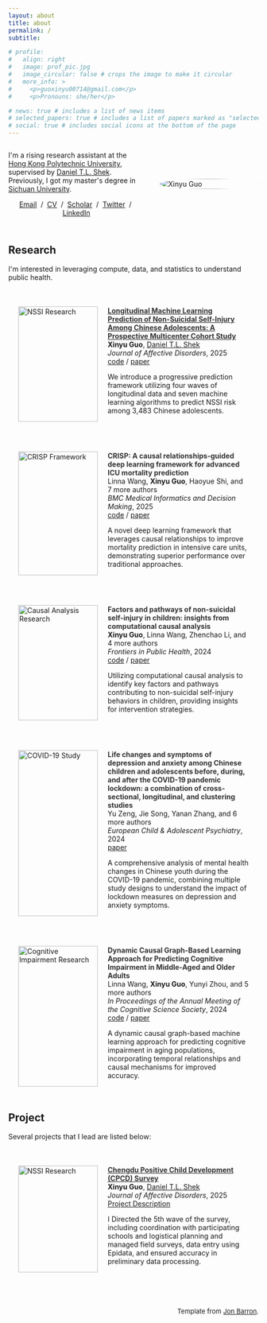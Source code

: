 ```yaml
---
layout: about
title: about
permalink: /
subtitle: 

# profile:
#   align: right
#   image: prof_pic.jpg
#   image_circular: false # crops the image to make it circular
#   more_info: >
#     <p>guoxinyu00714@gmail.com</p>
#     <p>Pronouns: she/her</p>

# news: true # includes a list of news items
# selected_papers: true # includes a list of papers marked as "selected={true}"
# social: true # includes social icons at the bottom of the page
---
```


<style>
  .research-container {
    max-width: 800px;
    margin: 0 auto;
  }
  .profile-section {
    display: flex;
    align-items: center;
    margin-bottom: 40px;
    gap: 30px;
  }
  .profile-text {
    flex: 1;
  }
  .profile-image {
    flex: 0 0 200px;
  }
  .profile-image img {
    width: 100%;
    border-radius: 50%;
    object-fit: cover;
  }
  .name {
    font-size: 2em;
    font-weight: bold;
    text-align: center;
    margin-bottom: 20px;
  }
  .research-item {
    background-color: transparent;
    padding: 20px;
    margin-bottom: 20px;
    border-radius: 8px;
    display: flex;
    gap: 20px;
  }
  .research-image {
    flex: 0 0 160px;
  }
  .research-image img {
    width: 100%;
    height: auto;
  }
  .research-content {
    flex: 1;
  }
  .papertitle {
    font-weight: bold;
    color: #333;
    text-decoration: none;
  }
  .papertitle: hover {
    color: #0066cc;
  }
  @media (max-width: 768px) {
    .profile-section {
      flex-direction: column;
      text-align: center;
    }
    .research-item {
      flex-direction: column;
    }
    .research-image {
      align-self: center;
    }
  }
</style>

<div class="research-container">
  <div class="profile-section">
    <div class="profile-text">
      <!-- <p class="name">Xinyu Guo</p> -->
      <p>
        I'm a rising research assistant at the <a href="https://www.polyu.edu.hk/">Hong Kong Polytechnic University</a>, supervised by <a href="https://scholar.google.com/citations?user=bQegv-8AAAAJ&hl=en">Daniel T.L. Shek</a>.
        Previously, I got my master's degree in <a href="https://www.scu.edu.cn/">Sichuan University</a>.
      </p>
      <p style="text-align: center">
        <a href="mailto:xinyu714.guo@polyu.edu.hk">Email</a> &nbsp;/&nbsp;
        <a href="{{ '/assets/pdf/CV_Xinyu.pdf' | relative_url }}">CV</a> &nbsp;/&nbsp;
        <a href="https://scholar.google.com/citations?user=cDDGr3sAAAAJ&hl=en">Scholar</a> &nbsp;/&nbsp;
        <a href="https://x.com/XinyuGuo1654050">Twitter</a> &nbsp;/&nbsp;
        <a href="https://www.linkedin.com/in/xinyuguo714/">LinkedIn</a>
      </p>
    </div>
    <div class="profile-image">
      <img src="{{ '/assets/img/research/Xinyu.png' | relative_url }}" alt="Xinyu Guo">
    </div>
  </div>

  <div style="margin-bottom: 30px;">
    <h2>Research</h2>
    <p>
      I'm interested in leveraging compute, data, and statistics to understand public health.
    </p>
  </div>

  <div class="research-item">
    <div class="research-image">
      <img src="{{ '/assets/img/research/Workflow.jpg' | relative_url }}" alt=" NSSI Research">
    </div>
    <div class="research-content">
      <a href="https://szymanowiczs.github.io/bolt3d">
        <span class="papertitle">Longitudinal Machine Learning Prediction of Non-Suicidal Self-Injury Among Chinese Adolescents: A Prospective Multicenter Cohort Study</span>
      </a>
      <br>
      <strong>Xinyu Guo</strong>,
      <a href="https://scholar.google.com/citations?user=bQegv-8AAAAJ&hl=en">Daniel T.L. Shek</a>
      <br>
      <em>Journal of Affective Disorders</em>, 2025
      <br>
      <a href="https://github.com/Gxyu0714">code</a>
      /
      <a href="{{ '/assets/img/Workflow.jpg' | relative_url }}">paper</a>
      <p> 
        We introduce a progressive prediction framework utilizing four waves of longitudinal data and seven machine learning algorithms to predict NSSI risk among 3,483 Chinese adolescents. 
      </p>
    </div>
  </div>

  <div class="research-item">
            <div class="research-image">
                <img src="{{ '/assets/img/research/CRISP.png' | relative_url }}" alt="CRISP Framework">
            </div>
            <div class="research-content">
                <a href="#" class="papertitle">CRISP: A causal relationships-guided deep learning framework for advanced ICU mortality prediction</a>
                <br>
                Linna Wang, <strong>Xinyu Guo</strong>, Haoyue Shi, and 7 more authors
                <br>
                <em>BMC Medical Informatics and Decision Making</em>, 2025
                <br>
                <a href="#">code</a>
                /
                 <a href="{{ 'https://link.springer.com/article/10.1186/s12911-025-02981-1' | relative_url }}">paper</a>
                <p>
                    A novel deep learning framework that leverages causal relationships to improve mortality prediction in intensive care units, demonstrating superior performance over traditional approaches.
                </p>
            </div>
        </div>
        
   <div class="research-item">
            <div class="research-image">
                <img src="{{ '/assets/img/research/NSSI Causal.jpg' | relative_url }}" alt="Causal Analysis Research">
            </div>
            <div class="research-content">
                <a href="#" class="papertitle">Factors and pathways of non-suicidal self-injury in children: insights from computational causal analysis</a>
                <br>
                <strong>Xinyu Guo</strong>, Linna Wang, Zhenchao Li, and 4 more authors
                <br>
                <em>Frontiers in Public Health</em>, 2024
                <br>
                <a href="#">code</a>
                /
                <a href="{{ 'https://www.frontiersin.org/journals/public-health/articles/10.3389/fpubh.2024.1305746/full' | relative_url }}">paper</a>
                <p>
                    Utilizing computational causal analysis to identify key factors and pathways contributing to non-suicidal self-injury behaviors in children, providing insights for intervention strategies.
                </p>
            </div>
        </div>

  <div class="research-item">
            <div class="research-image">
                <img src="{{ '/assets/img/research/Radar chart.png' | relative_url }}" alt="COVID-19 Study">
            </div>
            <div class="research-content">
                <a href="#" class="papertitle">Life changes and symptoms of depression and anxiety among Chinese children and adolescents before, during, and after the COVID-19 pandemic lockdown: a combination of cross-sectional, longitudinal, and clustering studies</a>
                <br>
                Yu Zeng, Jie Song, Yanan Zhang, and 6 more authors
                <br>
                <em>European Child & Adolescent Psychiatry</em>, 2024
                <br>
                <a href="{{ 'https://link.springer.com/article/10.1007/s00787-024-02533-4' | relative_url }}">paper</a>
                <p>
                    A comprehensive analysis of mental health changes in Chinese youth during the COVID-19 pandemic, combining multiple study designs to understand the impact of lockdown measures on depression and anxiety symptoms.
                </p>
            </div>
        </div>

  <div class="research-item">
            <div class="research-image">
                <img src="{{ '/assets/img/research/Dynamic Causal.PNG' | relative_url }}" alt="Cognitive Impairment Research">
            </div>
            <div class="research-content">
                <a href="#" class="papertitle">Dynamic Causal Graph-Based Learning Approach for Predicting Cognitive Impairment in Middle-Aged and Older Adults</a>
                <br>
                Linna Wang, <strong>Xinyu Guo</strong>, Yunyi Zhou, and 5 more authors
                <br>
                <em>In Proceedings of the Annual Meeting of the Cognitive Science Society</em>, 2024
                <br>
                <a href="#">code</a>
                /
                <a href="{{ 'https://escholarship.org/uc/item/1gm9n38h' | relative_url }}">paper</a>
                <p>
                    A dynamic causal graph-based machine learning approach for predicting cognitive impairment in aging populations, incorporating temporal relationships and causal mechanisms for improved accuracy.
                </p>
            </div>
        </div>

  <div style="margin-bottom: 30px;">
    <h2>Project</h2>
    <p>
      Several projects that I lead are listed below:
    </p>
  </div>

  <div class="research-item">
    <div class="research-image">
      <img src="{{ '/assets/img/research/NSSI.png' | relative_url }}" alt="NSSI Research">
    </div>
    <div class="research-content">
      <a href="https://gxyu0714.github.io/projects/cpcd/">
        <span class="papertitle">Chengdu Positive Child Development (CPCD) Survey</span>
      </a>
      <br>
      <strong>Xinyu Guo</strong>,
      <a href="https://scholar.google.com/citations?user=bQegv-8AAAAJ&hl=en">Daniel T.L. Shek</a>
      <br>
      <em>Journal of Affective Disorders</em>, 2025
      <br>
      <a href="https://gxyu0714.github.io/projects/cpcd/">Project Description</a>
      <p>
        I Directed the 5th wave of the survey, including coordination with participating schools and logistical planning and managed field surveys, data entry using Epidata, and ensured accuracy in preliminary data processing.
      </p>
    </div>
  </div>





  <br>
  <p style="text-align:right;font-size:small;">
    Template from <a href="https://jonbarron.info/">Jon Barron</a>.
  </p>
</div>
